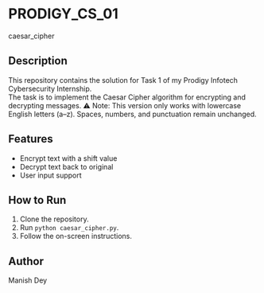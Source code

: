 # PRODIGY_CS_01
caesar_cipher
## Description
This repository contains the solution for Task 1 of my Prodigy Infotech Cybersecurity Internship.  
The task is to implement the Caesar Cipher algorithm for encrypting and decrypting messages.
⚠ Note: This version only works with lowercase English letters (a–z). Spaces, numbers, and punctuation remain unchanged.

## Features
- Encrypt text with a shift value
- Decrypt text back to original
- User input support

## How to Run
1. Clone the repository.
2. Run `python caesar_cipher.py`.
3. Follow the on-screen instructions.

## Author
Manish Dey
